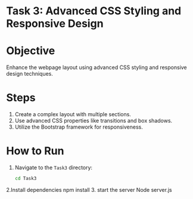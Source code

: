# Task 3: Advanced CSS Styling and Responsive Design

# Objective
Enhance the webpage layout using advanced CSS styling and responsive design techniques.

# Steps
1. Create a complex layout with multiple sections.
2. Use advanced CSS properties like transitions and box shadows.
3. Utilize the Bootstrap framework for responsiveness.

# How to Run
1. Navigate to the `Task3` directory:
   ```bash
   cd Task3
2.Install dependencies
 npm install
3. start the server 
Node server.js